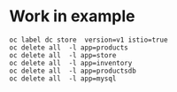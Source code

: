 # Work in example
`oc label dc store  version=v1 istio=true`  
`oc delete all  -l app=products`  
`oc delete all  -l app=store`  
`oc delete all  -l app=inventory`  
`oc delete all  -l app=productsdb`  
`oc delete all  -l app=mysql`  
